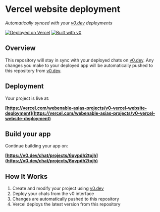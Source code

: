 # Vercel website deployment

*Automatically synced with your [v0.dev](https://v0.dev) deployments*

[![Deployed on Vercel](https://img.shields.io/badge/Deployed%20on-Vercel-black?style=for-the-badge&logo=vercel)](https://vercel.com/webenable-asias-projects/v0-vercel-website-deployment)
[![Built with v0](https://img.shields.io/badge/Built%20with-v0.dev-black?style=for-the-badge)](https://v0.dev/chat/projects/6qvpdh2tpjh)

## Overview

This repository will stay in sync with your deployed chats on [v0.dev](https://v0.dev).
Any changes you make to your deployed app will be automatically pushed to this repository from [v0.dev](https://v0.dev).

## Deployment

Your project is live at:

**[https://vercel.com/webenable-asias-projects/v0-vercel-website-deployment](https://vercel.com/webenable-asias-projects/v0-vercel-website-deployment)**

## Build your app

Continue building your app on:

**[https://v0.dev/chat/projects/6qvpdh2tpjh](https://v0.dev/chat/projects/6qvpdh2tpjh)**

## How It Works

1. Create and modify your project using [v0.dev](https://v0.dev)
2. Deploy your chats from the v0 interface
3. Changes are automatically pushed to this repository
4. Vercel deploys the latest version from this repository